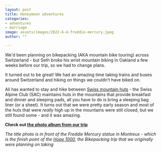 ```yaml
---
layout: post
title: Honeymoon adventures
categories:
- adventures
- marriage
image: assets/images/2022-6-4-freddie-mercury.jpeg
author: ""

---
```


We'd been planning on bikepacking (AKA mountain bike touring) across Switzerland - but Seth broke his wrist mountain biking in Oakland a few weeks before our trip, so we had to change plans.

It turned out to be great! We had an amazing time taking trains and buses around Switzerland and hiking on things we couldn't have biked on.

Ali has wanted to stay and hike between [Swiss mountain huts](https://www.myswitzerland.com/en-ch/experiences/summer-autumn/hiking/alpine-passes-trail/sac-huetten/) -  the Swiss Alpine Club (SAC) maintains huts in the mountains that provide breakfast and dinner and sleeping pads, all you have to do is bring a sleeping bag liner (or a sheet). It turns out that we were pretty early season and most of the huts that were _really_ high up in the mountains were still closed, but we still found some - and it was amazing.

**Check out [the photo album from our trip](https://photos.app.goo.gl/2515vJSTwsexBeaa8)**

_The title photo is in front of the Freddie Mercury statue in Montreux - which is the finish point of the [Hope 1000](https://bikepacking.com/routes/hope-1000/), the Bikepacking trip that we originally were planning on taking_